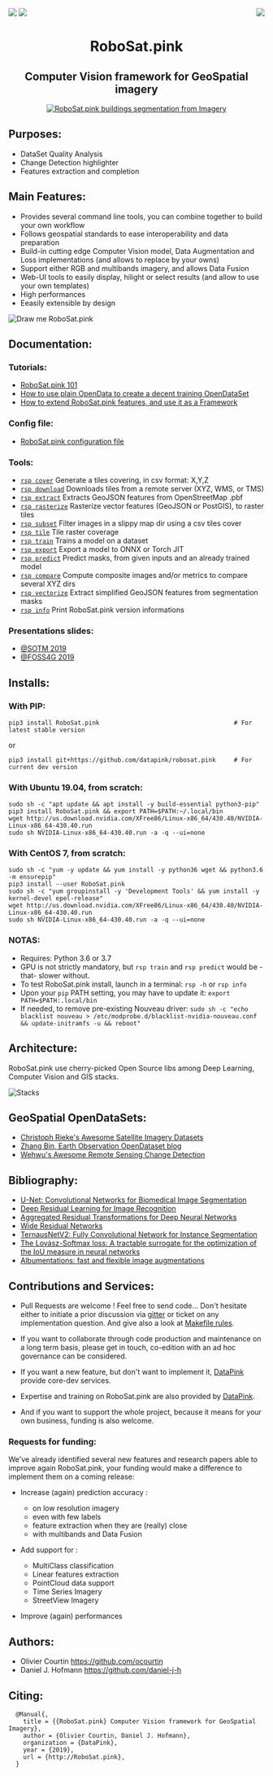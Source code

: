 <a href="https://twitter.com/RobosatPink"><img src="https://img.shields.io/badge/Follow-%40RoboSatPink-ff69b4.svg" /></a>  <a href="https://gitter.im/RoboSatPink/community"><img src="https://img.shields.io/gitter/room/robosatpink/community.svg?color=ff69b4&style=popout" /></a> <a href="https://pepy.tech/project/robosat.pink"><img src="https://pepy.tech/badge/robosat-pink/month" align="right" /></a>

<h1 align='center'>RoboSat.pink</h1>
<h2 align='center'>Computer Vision framework for GeoSpatial imagery</h2>

<p align=center>
  <a href="http://www.datapink.tools/rsp/opendata_to_opendataset/compare_side_clean/"><img src="https://pbs.twimg.com/media/DpjonykWwAANpPr.jpg" alt="RoboSat.pink buildings segmentation from Imagery" /></a>
</p>



Purposes:
---------
- DataSet Quality Analysis
- Change Detection highlighter
- Features extraction and completion


Main Features:
--------------
- Provides several command line tools, you can combine together to build your own workflow
- Follows geospatial standards to ease interoperability and data preparation 
- Build-in cutting edge Computer Vision model, Data Augmentation and Loss implementations (and allows to replace by your owns)
- Support either RGB and multibands imagery, and allows Data Fusion 
- Web-UI tools to easily display, hilight or select results (and allow to use your own templates)
- High performances
- Eeasily extensible by design




<img alt="Draw me RoboSat.pink" src="https://raw.githubusercontent.com/datapink/robosat.pink/master/docs/img/readme/draw_me_robosat_pink.png" />


 
Documentation:
--------------

### Tutorials:
- <a href="https://github.com/datapink/robosat.pink/tree/master/docs/101.md">RoboSat.pink 101</a>
- <a href="https://github.com/datapink/robosat.pink/tree/master/docs/from_opendata_to_opendataset.md">How to use plain OpenData to create a decent training OpenDataSet</a>
- <a href="https://github.com/datapink/robosat.pink/tree/master/docs/extensibility_by_design.md">How to extend RoboSat.pink features, and use it as a Framework</a>

### Config file:
- <a href="https://github.com/datapink/robosat.pink/tree/master/docs/config.md">RoboSat.pink configuration file</a>

### Tools:

- <a href="https://github.com/datapink/robosat.pink/tree/master/docs/tools.md#rsp-cover">`rsp cover`</a> Generate a tiles covering, in csv format: X,Y,Z
- <a href="https://github.com/datapink/robosat.pink/tree/master/docs/tools.md#rsp-download">`rsp download`</a> Downloads tiles from a remote server (XYZ, WMS, or TMS)
- <a href="https://github.com/datapink/robosat.pink/tree/master/docs/tools.md#rsp-extract">`rsp extract`</a> Extracts GeoJSON features from OpenStreetMap .pbf
- <a href="https://github.com/datapink/robosat.pink/tree/master/docs/tools.md#rsp-rasterize">`rsp rasterize`</a> Rasterize vector features (GeoJSON or PostGIS), to raster tiles
- <a href="https://github.com/datapink/robosat.pink/tree/master/docs/tools.md#rsp-subset">`rsp subset`</a> Filter images in a slippy map dir using a csv tiles cover
- <a href="https://github.com/datapink/robosat.pink/tree/master/docs/tools.md#rsp-tile">`rsp tile`</a> Tile raster coverage
- <a href="https://github.com/datapink/robosat.pink/tree/master/docs/tools.md#rsp-train">`rsp train`</a> Trains a model on a dataset
- <a href="https://github.com/datapink/robosat.pink/tree/master/docs/tools.md#rsp-export">`rsp export`</a> Export a model to ONNX or Torch JIT
- <a href="https://github.com/datapink/robosat.pink/tree/master/docs/tools.md#rsp-predict">`rsp predict`</a> Predict masks, from given inputs and an already trained model
- <a href="https://github.com/datapink/robosat.pink/tree/master/docs/tools.md#rsp-compare">`rsp compare`</a> Compute composite images and/or metrics to compare several XYZ dirs
- <a href="https://github.com/datapink/robosat.pink/tree/master/docs/tools.md#rsp-vectorize">`rsp vectorize`</a> Extract simplified GeoJSON features from segmentation masks
- <a href="https://github.com/datapink/robosat.pink/tree/master/docs/tools.md#rsp-info">`rsp info`</a> Print RoboSat.pink version informations

### Presentations slides:
  - <a href="http://www.datapink.com/presentations/2019-sotm.pdf">@SOTM 2019</a>
  - <a href="http://www.datapink.com/presentations/2019-foss4g-cv.pdf">@FOSS4G 2019</a>






Installs:
--------

### With PIP:
```
pip3 install RoboSat.pink                                     # For latest stable version
```

or

```
pip3 install git+https://github.com/datapink/robosat.pink     # For current dev version
```

### With Ubuntu 19.04, from scratch:

```
sudo sh -c "apt update && apt install -y build-essential python3-pip"
pip3 install RoboSat.pink && export PATH=$PATH:~/.local/bin
wget http://us.download.nvidia.com/XFree86/Linux-x86_64/430.40/NVIDIA-Linux-x86_64-430.40.run
sudo sh NVIDIA-Linux-x86_64-430.40.run -a -q --ui=none
```

### With CentOS 7, from scratch:
```
sudo sh -c "yum -y update && yum install -y python36 wget && python3.6 -m ensurepip"
pip3 install --user RoboSat.pink
sudo sh -c "yum groupinstall -y 'Development Tools' && yum install -y kernel-devel epel-release"
wget http://us.download.nvidia.com/XFree86/Linux-x86_64/430.40/NVIDIA-Linux-x86_64-430.40.run
sudo sh NVIDIA-Linux-x86_64-430.40.run -a -q --ui=none
```


### NOTAS: 
- Requires: Python 3.6 or 3.7
- GPU is not strictly mandatory, but `rsp train` and `rsp predict` would be -that- slower without.
- To test RoboSat.pink install, launch in a terminal: `rsp -h` or `rsp info`
- Upon your ```pip``` PATH setting, you may have to update it: ```export PATH=$PATH:.local/bin```
- If needed, to remove pre-existing Nouveau driver: ```sudo sh -c "echo blacklist nouveau > /etc/modprobe.d/blacklist-nvidia-nouveau.conf && update-initramfs -u && reboot"```




Architecture:
------------

RoboSat.pink use cherry-picked Open Source libs among Deep Learning, Computer Vision and GIS stacks.

<img alt="Stacks" src="https://raw.githubusercontent.com/datapink/robosat.pink/master/docs/img/readme/stacks.png" />



GeoSpatial OpenDataSets:
------------------------
- <a href="https://github.com/chrieke/awesome-satellite-imagery-datasets">Christoph Rieke's Awesome Satellite Imagery Datasets</a>
- <a href="https://zhangbin0917.github.io/2018/06/12/%E9%81%A5%E6%84%9F%E6%95%B0%E6%8D%AE%E9%9B%86/">Zhang Bin, Earth Observation OpenDataset blog</a> 
- <a href="https://github.com/wenhwu/awesome-remote-sensing-change-detection">Wehwu's Awesome Remote Sensing Change Detection</a>

Bibliography:
-------------

- <a href="https://arxiv.org/abs/1505.04597">U-Net: Convolutional Networks for Biomedical Image Segmentation</a>
- <a href="https://arxiv.org/abs/1512.03385">Deep Residual Learning for Image Recognition</a>
- <a href="https://arxiv.org/abs/1611.05431">Aggregated Residual Transformations for Deep Neural Networks</a>
- <a href="https://arxiv.org/abs/1605.07146">Wide Residual Networks</a>
- <a href="https://arxiv.org/abs/1806.00844">TernausNetV2: Fully Convolutional Network for Instance Segmentation</a>
- <a href="https://arxiv.org/abs/1705.08790">The Lovász-Softmax loss: A tractable surrogate for the optimization of the IoU measure in neural networks</a>
- <a href="https://arxiv.org/abs/1809.06839">Albumentations: fast and flexible image augmentations</a>










Contributions and Services:
---------------------------

- Pull Requests are welcome ! Feel free to send code...
  Don't hesitate either to initiate a prior discussion via <a href="https://gitter.im/RoboSatPink/community">gitter</a> or ticket on any implementation question.
  And give also a look at <a href="https://github.com/datapink/robosat.pink/blob/master/docs/makefile.md">Makefile rules</a>.

- If you want to collaborate through code production and maintenance on a long term basis, please get in touch, co-edition with an ad hoc governance can be considered.

- If you want a new feature, but don't want to implement it, <a href="http://datapink.com">DataPink</a> provide core-dev services.

- Expertise and training on RoboSat.pink are also provided by <a href="http://datapink.com">DataPink</a>.

- And if you want to support the whole project, because it means for your own business, funding is also welcome.


### Requests for funding:

We've already identified several new features and research papers able to improve again RoboSat.pink,
your funding would make a difference to implement them on a coming release:

- Increase (again) prediction accuracy :
  - on low resolution imagery
  - even with few labels
  - feature extraction when they are (really) close
  - with multibands and Data Fusion

- Add support for :
  - MultiClass classification
  - Linear features extraction
  - PointCloud data support
  - Time Series Imagery
  - StreetView Imagery
  
- Improve (again) performances




Authors:
--------
- Olivier Courtin <https://github.com/ocourtin>
- Daniel J. Hofmann <https://github.com/daniel-j-h>



Citing:
-------
```
  @Manual{,
    title = {{RoboSat.pink} Computer Vision framework for GeoSpatial Imagery},
    author = {Olivier Courtin, Daniel J. Hofmann},
    organization = {DataPink},
    year = {2019},
    url = {http://RoboSat.pink},
  }
```
